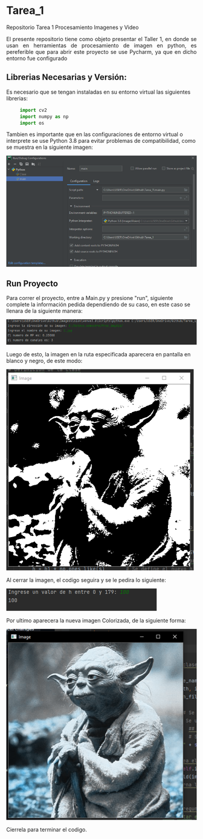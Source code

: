# Tarea_1
Repositorio Tarea 1 Procesamiento Imagenes y Video

<p align="justify"> El presente repositorio tiene como objeto presentar el Taller 1, en donde se usan en herramientas de procesamiento de imagen en python,
es pereferible que para abrir este proyecto se use Pycharm, ya que en dicho entorno fue configurado</p>

## Librerias Necesarias y Versión:

Es necesario que se tengan instaladas en su entorno virtual las siguientes librerias: 
 
```python
     import cv2
     import numpy as np
     import os
```

Tambien es importante que en las configuraciones de entorno virtual o interprete se use Python 3.8 para evitar problemas de compatibilidad, como 
se muestra en la siguiente imagen:

<p >
   <img src=Captura.PNG>
</p>

## Run Proyecto 

Para correr el proyecto, entre a Main.py y presione "run", siguiente complete la información pedida dependiendo de su caso, en este caso
se llenara de la siguiente manera: 

<p >
   <img src=Imagenes/Ruta.PNG>
</p>

Luego de esto, la imagen en la ruta especificada aparecera en pantalla en blanco y negro, de este modo: 

<p >
   <img src=Imagenes/ByN.PNG>
</p>

Al cerrar la imagen, el codigo seguira y se le pedira lo siguiente: 

<p >
   <img src=Imagenes/hin.PNG>
</p>

Por ultimo aparecera la nueva imagen Colorizada, de la siguiente forma: 

<p >
   <img src=Imagenes/ImaH.PNG>
</p>

Cierrela para terminar el codigo. 




